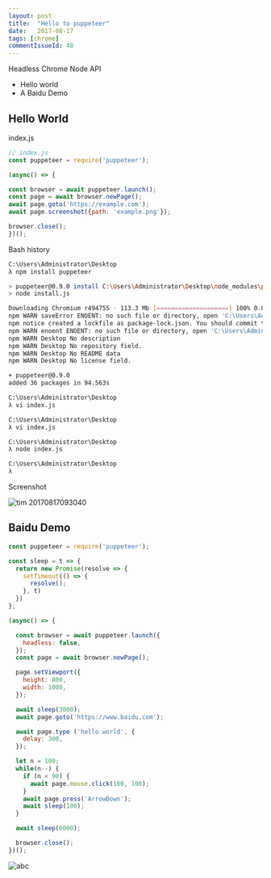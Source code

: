 ```yaml
---
layout: post
title:  "Hello to puppeteer"
date:   2017-08-17
tags: [chrome]
commentIssueId: 48
---
```


Headless Chrome Node API
* Hello world
* A Baidu Demo

## Hello World

index.js
```js
// index.js
const puppeteer = require('puppeteer');

(async() => {

const browser = await puppeteer.launch();
const page = await browser.newPage();
await page.goto('https://example.com');
await page.screenshot({path: 'example.png'});

browser.close();
})();
```

Bash history

```bash
C:\Users\Administrator\Desktop
λ npm install puppeteer

> puppeteer@0.9.0 install C:\Users\Administrator\Desktop\node_modules\puppeteer
> node install.js

Downloading Chromium r494755 - 113.3 Mb [====================] 100% 0.0s
npm WARN saveError ENOENT: no such file or directory, open 'C:\Users\Administrator\Desktop\package.json'
npm notice created a lockfile as package-lock.json. You should commit this file.
npm WARN enoent ENOENT: no such file or directory, open 'C:\Users\Administrator\Desktop\package.json'
npm WARN Desktop No description
npm WARN Desktop No repository field.
npm WARN Desktop No README data
npm WARN Desktop No license field.

+ puppeteer@0.9.0
added 36 packages in 94.563s

C:\Users\Administrator\Desktop
λ vi index.js

C:\Users\Administrator\Desktop
λ vi index.js

C:\Users\Administrator\Desktop
λ node index.js

C:\Users\Administrator\Desktop
λ

```

Screenshot

![tim 20170817093040](https://user-images.githubusercontent.com/7157346/29393277-652a531c-8335-11e7-9807-4d3bc1a46dee.png)

## Baidu Demo

```js
const puppeteer = require('puppeteer');

const sleep = t => {
  return new Promise(resolve => {
    setTimeout(() => {
      resolve();
    }, t)
  })
};

(async() => {

  const browser = await puppeteer.launch({
    headless: false,
  });
  const page = await browser.newPage();

  page.setViewport({
    height: 800,
    width: 1000,
  });

  await sleep(3000);
  await page.goto('https://www.baidu.com');

  await page.type ('hello world', {
    delay: 300,
  });

  let n = 100;
  while(n--) {
    if (n < 90) {
      await page.mouse.click(100, 100);
    }
    await page.press('ArrowDown');
    await sleep(100);
  }

  await sleep(6000);

  browser.close();
})();

```

![abc](https://user-images.githubusercontent.com/7157346/29393276-64fbbe1c-8335-11e7-888a-e455eeef60cc.gif)
